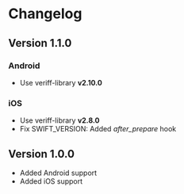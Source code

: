 # Changelog

## Version 1.1.0

### Android

* Use veriff-library **v2.10.0**

### iOS

* Use veriff-library **v2.8.0**
* Fix SWIFT_VERSION: Added *after_prepare* hook

## Version 1.0.0

* Added Android support
* Added iOS support